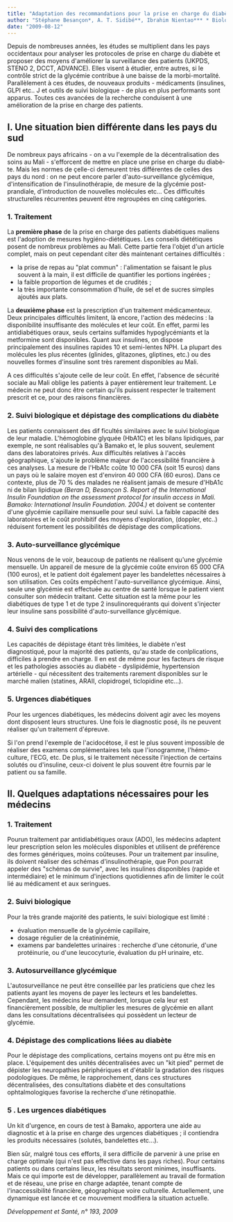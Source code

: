 ```yaml
---
title: "Adaptation des recommandations pour la prise en charge du diabète au Mali"
author: "Stéphane Besançon*, A. T. Sidibé**, Ibrahim Nientao*** * Biologiste et nutritionniste, directeur de l'ONG Santé Diabète Mali, Bamako, Mali. ** Pr agrégée en endocrinologie-diabétologie, hôpital du point G, Bamako, Mali *** Médecin diabétologue, Centre National de Lutte contre le Diabète, Bamako, Mali."
date: "2009-08-12"
---
```


<div class="teaser"><p>Depuis de nombreuses années, les études se multiplient dans les pays occidentaux pour analyser les protocoles de prise en charge du diabète et proposer des moyens d'améliorer la surveillance des patients (UKPDS, STENO 2, DCCT, ADVANCE). Elles visent à étudier, entre autres, si le contrôle strict de la glycémie contribue à une baisse de la morbi-mortalité. Parallèlement à ces études, de nouveaux produits - médicaments (insulines, GLPl etc.. J et outils de suivi biologique - de plus en plus perfor­mants sont apparus. Toutes ces avancées de la recherche conduisent à une amélioration de la prise en charge des patients.</p></div>

## I. Une situation bien différente dans les pays du sud

De nombreux pays africains - on a vu l'exemple de la décentralisation des soins au Mali - s'efforcent de mettre en place une prise en charge du diabè­te. Mais les normes de çelle-ci demeurent très différentes de celles des pays du nord : on ne peut encore parler d'auto-surveillance glycémique, d'intensification de l'insulinothérapie, de mesure de la glycémie post-prandiale, d'introduction de nouvelles molécules etc... Ces difficultés structu­relles récurrentes peuvent être regroupées en cinq catégories.

### 1. Traitement

La **première phase** de la prise en charge des patients diabétiques maliens est l'adoption de mesures hygiéno-diététiques. Les conseils diété­tiques posent de nombreux problèmes au Mali. Cette partie fera l'objet d'un article complet, mais on peut cependant citer dès maintenant certaines difficultés :

*   la prise de repas au "plat commun" : l'alimentation se faisant le plus souvent à la main, il est dif­ficile de quantifier les portions ingérées ;
*   la faible proportion de légumes et de crudités ;
*   la très importante consommation d'huile, de sel et de sucres simples ajoutés aux plats.

La **deuxième phase** est la prescription d'un traite­ment médicamenteux. Deux principales difficultés limitent, là encore, l'action des médecins : la dis­ponibilité insuffisante des molécules et leur coût. En effet, parmi les antidiabétiques oraux, seuls cer­tains sulfamides hypoglycémiants et la metformine sont disponibles. Quant aux insulines, on dispose principalement des insulines rapides 10 et semi­-lentes NPH. La plupart des molécules les plus récentes (glinides, glitazones, gliptines, etc.) ou des nouvelles formes d'insuline sont très rarement disponibles au Mali.

A ces difficultés s'ajoute celle de leur coût. En effet, l'absence de sécurité sociale au Mali oblige les patients à payer entièrement leur traitement. Le médecin ne peut donc être certain qu'ils puissent respecter le traitement prescrit et ce, pour des rai­sons financières.

### 2. Suivi biologique et dépistage des complications du diabète

Les patients connaissent des dif ficultés similaires avec le suivi biologique de leur maladie. L'hémoglo­bine glyquée (HbA1C) et les bilans lipidiques, par exemple, ne sont réalisables qu'à Bamako et, le plus souvent, seulement dans des laboratoires privés. Aux difficultés relatives à l'accès géographique, s'ajoute le problème majeur de l'accessibilité finan­cière à ces analyses. La mesure de l'HbA1c coûte 10 000 CFA (soit 15 euros) dans un pays où le salaire moyen est d'environ 40 000 CFA (60 euros). Dans ce contexte, plus de 70 % des malades ne réalisent jamais de mesure d'HbA1c ni de bilan lipidique _(Beran D, Besançon S. Report of the International Insulin Foundation on the assessment protocol for insulin access in Mali. Bamako: International Insulin Foundation. 2004.)_ et doivent se contenter d'une glycé­mie capillaire mensuelle pour seul suivi. La faible capacité des laboratoires et le coût prohi­bitif des moyens d'exploration, (doppler, etc..) réduisent fortement les possibilités de dépistage des complications.

### 3. Auto-surveillance glycémique

Nous venons de le voir, beaucoup de patients ne réalisent qu'une glycémie mensuelle. Un appareil de mesure de la glycémie coûte environ 65 000 CFA (100 euros), et le patient doit également payer les bandelettes nécessaires à son utilisation. Ces coûts empêchent l'auto-surveillance glycémique. Ainsi, seule une glycémie est effectuée au centre de santé lorsque le patient vient consulter son médecin traitant. Cette situation est la même pour les diabétiques de type 1 et de type 2 insulino­requérants qui doivent s'injecter leur insuline sans possibilité d'auto-surveillance glycémique.

### 4. Suivi des complications

Les capacités de dépistage étant très limitées, le diabète n'est diagnostiqué, pour la majorité des patients, qu'au stade de conlplications, difficiles à prendre en charge. Il en est de même pour les facteurs de risque et les pathologies associés au diabète - dyslipidémie, hypertension artérielle - qui nécessitent des traitements rarement disponibles sur le marché malien (statines, ARAII, clopidrogel, ticlopidine etc...).

### 5. Urgences diabétiques

Pour les urgences diabétiques, les médecins doi­vent agir avec les moyens dont disposent leurs structures. Une fois le diagnostic posé, ils ne peu­vent réaliser qu'un traitement d'épreuve.

Si l'on prend l'exemple de l'acidocétose, il est le plus souvent impossible de réaliser des examens complémentaires tels que l'ionogramme, l'hémo­culture, l'ECG, etc. De plus, si le traitement néces­site l'injection de certains solutés ou d'insuline, ceux-ci doivent le plus souvent être fournis par le patient ou sa famille.

## Il. Quelques adaptations nécessaires pour les médecins

### **1. Traitement**

Pourun traitement par antidiabétiques oraux (ADO), les médecins adaptent leur prescription selon les molécules disponibles et utilisent de pré­férence des formes génériques, moins coûteuses. Pour un traitement par insuline, ils doivent réaliser des schémas d'insulinothérapie, que Pon pourrait appeler des "schémas de survie", avec les insulines disponibles (rapide et intermédiaire) et le minimum d'injections quotidiennes afin de limiter le coût lié au médicament et aux seringues.

### 2. Suivi biologique

Pour la très grande majorité des patients, le suivi biologique est limité :

*   évaluation mensuelle de la glycémie capillaire,
*   dosage régulier de la créatininémie,
*   examens par bandelettes urinaires : recherche d'une cétonurie, d'une protéinurie, ou d'une leucocyturie, évaluation du pH urinaire, etc.

### 3. Autosurveillance glycémique

L'autosurveillance ne peut être conseillée par les praticiens que chez les patients ayant les moyens de payer les lecteurs et les bandelettes. Cependant, les médecins leur demandent, lorsque cela leur est financièrement possible, de multiplier les mesures de glycémie en allant dans les consultations décen­tralisées qui possèdent un lecteur de glycémie.

### 4. Dépistage des complications liées au diabète

Pour le dépistage des complications, certains moyens ont pu être mis en place. L'équipement des unités décentralisées avec un "kit pied" permet de dépister les neuropathies périphériques et d'établir la gradation des risques podologiques. De même, le rapprochement, dans ces structures décentralisées, des consultations diabète et des consultations ophtalmologiques favorise la recherche d'une rétinopathie.

### 5 . Les urgences diabétiques

Un kit d'urgence, en cours de test à Bamako, apportera une aide au diagnostic et à la prise en charge des urgences diabétiques ; il contiendra les produits nécessaires (solutés, bandelettes etc...).

Bien sûr, malgré tous ces efforts, il sera difficile de parvenir à une prise en charge optimale (qui n'est pas effective dans les pays riches). Pour certains patients ou dans certains lieux, les résultats seront minimes, insuffisants. Mais ce qui importe est de développer, parallèlement au travail de formation et de réseau, une prise en charge adaptée, tenant compte de l'inaccessibilité financière, géogra­phique voire culturelle. Actuellement, une dyna­mique est lancée et ce mouvement modifiera la situation actuelle.

_Développement et Santé, n° 193, 2009_